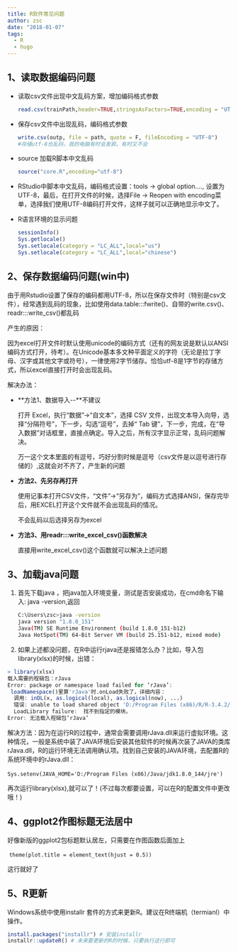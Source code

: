 ```yaml
---
title: R软件常见问题
author: zsc
date: "2018-01-07"
tags:
  - R
  - hugo
---
```


## 1、读取数据编码问题

- 读取csv文件出现中文乱码方案，增加编码格式参数

  ```R
  read.csv(trainPath,header=TRUE,stringsAsFactors=TRUE,encoding = "UTF-8")
  ```

- 保存csv文件中出现乱码，编码格式参数

  ```R
  write.csv(outp, file = path, quote = F, fileEncoding = "UTF-8")
  #存储utf-8也乱码，我的电脑有时会发疯，有时又不会
  ```

- source 加载R脚本中文乱码

  ```R
  source("core.R",encoding="utf-8")
  ```


- RStudio中脚本中文乱码，编码格式设置：tools -> global option...., 设置为UTF-8，最后，在打开文件的时候，选择File -> Reopen with encoding菜单，选择我们使用UTF-8编码打开文件，这样子就可以正确地显示中文了。

- R语言环境的显示问题

  ```R
  sessionInfo()
  Sys.getlocale()
  Sys.setlocale(category = "LC_ALL",local="us")
  Sys.setlocale(category = "LC_ALL",local="chinese")
  ```

## 2、保存数据编码问题(win中)

由于用Rstudio设置了保存的编码都用UTF-8，所以在保存文件时（特别是csv文件），经常遇到乱码的现象，比如使用data.table:::fwrite()、自带的write.csv()、readr:::write_csv()都乱码

 产生的原因：

因为excel打开文件时默认使用unicode的编码方式（还有的网友说是默认以ANSI编码方式打开，待考）。在Unicode基本多文种平面定义的字符（无论是拉丁字母、汉字或其他文字或符号），一律使用2字节储存。恰恰utf-8是1字节的存储方式，所以excel直接打开时会出现乱码。

解决办法：

- **方法1、数据导入--**不建议

  打开 Excel，执行“数据”->“自文本”，选择 CSV 文件，出现文本导入向导，选择“分隔符号”，下一步，勾选“逗号”，去掉“ Tab 键”，下一步，完成，在“导入数据”对话框里，直接点确定。导入之后，所有汉字显示正常，乱码问题解决。

  万一这个文本里面的有逗号，巧好分割时候是逗号（csv文件是以逗号进行存储的）,这就会对不齐了，产生新的问题

- **方法2、先另存再打开**

  使用记事本打开CSV文件，“文件”->“另存为”，编码方式选择ANSI，保存完毕后，用EXCEL打开这个文件就不会出现乱码的情况。

  不会乱码以后选择另存为excel

- **方法3、用readr:::write_excel_csv()函数解决**

  直接用write_excel_csv()这个函数就可以解决上述问题



## 3、加载java问题

1. 首先下载java ，把java加入环境变量，测试是否安装成功，在cmd命名下输入: java -version,返回

   ```bash
   C:\Users\zsc>java -version
   java version "1.8.0_151"
   Java(TM) SE Runtime Environment (build 1.8.0_151-b12)
   Java HotSpot(TM) 64-Bit Server VM (build 25.151-b12, mixed mode)
   ```

   

2. 如果上述都没问题，在R中运行rjava还是报错怎么办？比如，导入包library(xlsx)的时候，出错：

```R
> library(xlsx)
载入需要的程辑包：rJava
Error: package or namespace load failed for ‘rJava’:
 loadNamespace()里算'rJava'时.onLoad失败了，详细内容：
  调用: inDL(x, as.logical(local), as.logical(now), ...)
  错误: unable to load shared object 'D:/Program Files (x86)/R/R-3.4.2/library/rJava/libs/x64/rJava.dll':
  LoadLibrary failure:  找不到指定的模块。
Error: 无法载入程辑包‘rJava’
```

解决方法：因为在运行R的过程中，通常会需要调用rJava.dll来运行虚拟环境。这种情况，一般是系统中装了JAVA环境后安装其他软件的时候再次装了JAVA的类库rJava.dll，R的运行环境无法调用确认项。找到自己安装的JAVA环境，去配置R的系统环境中的rJava.dll：

​			`Sys.setenv(JAVA_HOME='D:/Program Files (x86)/Java/jdk1.8.0_144/jre')` 

再次运行library(xlsx),就可以了！(不过每次都要设置，可以在R的配置文件中更改哦！)

## 4、ggplot2作图标题无法居中

好像新版的ggplot2包标题默认居左，只需要在作图函数后面加上	  	

​			  			  `theme(plot.title = element_text(hjust = 0.5))  ` 

这行就好了

## 5、R更新

Windows系统中使⽤installr 套件的方式来更新R。建议在R终端机（termianl）中操作。

```R
install.packages("installr") # 安装installr
installr::updateR() # 未来要更新的R的时候，只要执行这行即可​
```

